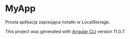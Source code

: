 # MyApp
Prosta aplikacja zapisująca notatki w LocalStorage. 

This project was generated with [Angular CLI](https://github.com/angular/angular-cli) version 11.0.7.
